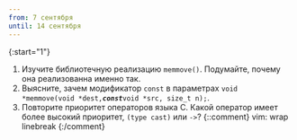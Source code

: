 ```yaml
---
from: 7 сентября
until: 14 сентября
---
```

{:start="1"}
1. Изучите библиотечную реализацию `memmove()`. Подумайте, почему она реализованна именно так.
2. Выясните, зачем модификатор `const` в параметрах `void *memmove(void *dest,`***`const`***`void *src, size_t n);`.
3. Повторите приоритет операторов языка С. Какой оператор имеет более высокий приоритет, `(type cast)` или `->`?
{::comment}
vim: wrap linebreak
{:/comment}
